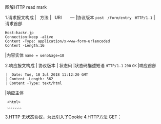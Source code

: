 图解HTTP read mark

1.请求报文构成
|   方法 |   URI       —  |协议版本
`post ` `/form/entry` ` HTTP/1.1`
|请求首部

```
Host:hackr.jp
Connection:keep -alive
Content -Type: application/x-www-form-urlencoded
Content -Length:16
```

 |内容实体
`name = ueno&age=18`

2.响应报文构成
|  协议版本  |  状态码  |状态码描述短语
 `HTTP/1.1`  `200`    `OK`
|响应首部
```
|  Date: Tue, 10 Iul 2018 11:12:20 GMT
| Content -Length: 362
| Content -Type: text/html 
```
|响应主体
```
 <html> 
 、、、、、、、、
```              
3.HTTP 无状态协议，为此引入了Cookie
4.HTTP方法
GET：                                                                                         




